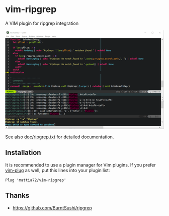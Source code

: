# vim-ripgrep  

A VIM plugin for ripgrep integration

![Screenshot](/../screenshots/ripgrep.png?raw=true "Screenshot")

See also [doc/ripgrep.txt](http://raw.github.com/mattia72/vim-ripgrep/master/doc/ripgrep.txt)
for detailed documentation.

##  Installation

It is recommended to use a plugin manager for Vim plugins.
If you prefer [vim-plug](https://github.com/junegunn/vim-plug "vim-plug") as
well, put this lines into your plugin list:
```
Plug 'mattia72/vim-ripgrep' 
```

## Thanks
* https://github.com/BurntSushi/ripgrep
